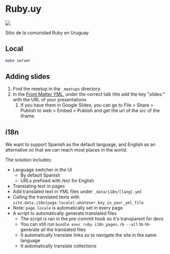 # Ruby.uy

![](images/logo.svg)

Sitio de la comunidad Ruby en Uruguay


## Local

```bash
make server
```

## Adding slides
1. Find the meetup in the `_meetups` directory.
1. In the [Front Matter YML](https://jekyllrb.com/docs/front-matter/), under the correct talk title add the key "slides:" with the URL of your presentations
   1. If you have them in Google Slides, you can go to File > Share > Publish to web > Embed > Publish and get the url of the src of the iframe

## i18n
We want to support Spanish as the default language, and English as an alternative so that we can reach most places in the world.

The solution includes:
- Language switcher in the UI
  - By default Spanish
  - URLs prefixed with /en/ for English
- Translating text in pages
-   Add translated text in YML files under `_data/i18n/[lang].yml`
-   Calling the translated texts with `site.data.i18n[page.locale].whatever_key_in_your_yml_file`
-   Note: `page.locale` is automatically set in every page
- A script to automatically generate translated files
  - The script is ran in the pre-commit hook so it's transparent for devs
  - You can still run `bundle exec ruby i18n_pages.rb --all` to re-generate all the translated files
  - It automatically translate links so to navigate the site in the same language
  - It automatically translate collections

